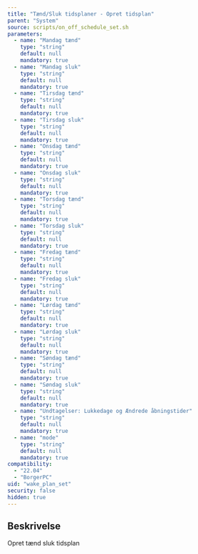 ```yaml
---
title: "Tænd/Sluk tidsplaner - Opret tidsplan"
parent: "System"
source: scripts/on_off_schedule_set.sh
parameters:
  - name: "Mandag tænd"
    type: "string"
    default: null
    mandatory: true
  - name: "Mandag sluk"
    type: "string"
    default: null
    mandatory: true
  - name: "Tirsdag tænd"
    type: "string"
    default: null
    mandatory: true
  - name: "Tirsdag sluk"
    type: "string"
    default: null
    mandatory: true
  - name: "Onsdag tænd"
    type: "string"
    default: null
    mandatory: true
  - name: "Onsdag sluk"
    type: "string"
    default: null
    mandatory: true
  - name: "Torsdag tænd"
    type: "string"
    default: null
    mandatory: true
  - name: "Torsdag sluk"
    type: "string"
    default: null
    mandatory: true
  - name: "Fredag tænd"
    type: "string"
    default: null
    mandatory: true
  - name: "Fredag sluk"
    type: "string"
    default: null
    mandatory: true
  - name: "Lørdag tænd"
    type: "string"
    default: null
    mandatory: true
  - name: "Lørdag sluk"
    type: "string"
    default: null
    mandatory: true
  - name: "Søndag tænd"
    type: "string"
    default: null
    mandatory: true
  - name: "Søndag sluk"
    type: "string"
    default: null
    mandatory: true
  - name: "Undtagelser: Lukkedage og Ændrede åbningstider"
    type: "string"
    default: null
    mandatory: true
  - name: "mode"
    type: "string"
    default: null
    mandatory: true
compatibility:
  - "22.04"
  - "BorgerPC"
uid: "wake_plan_set"
security: false
hidden: true
---
```


## Beskrivelse

Opret tænd sluk tidsplan
